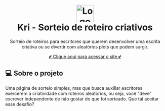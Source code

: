 <h1 align="center" id="project_name">
  <br />
  <img src="" alt="Logo do site" width="54px">
  <br />
  Kri - Sorteio de roteiro criativos
  <br />
</h1>
<p align="center"> Sorteio de roteiros para escritores que querem desenvolver uma escrita criativa ou se divertir com aleatórios plots que podem surgir.  </p>
<p align="center">  
 <a href="https://renataalvescunh.github.io/Kri/"> 💕 Clique aqui para acessar o site 💕 </a> 
</p>

<h2 id="about">
💻 Sobre o projeto
</h2>
Uma página de sorteio simples, mas que busca auxiliar escritores exercerem a criatividade com roteiros aleatórios, ou seja, você "deve" escrever independente de não gostar do que foi sorteado. Que tal aceitar esse desafio?

